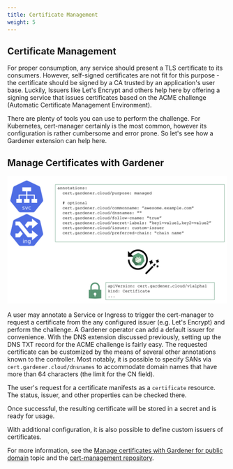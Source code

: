 ```yaml
---
title: Certificate Management
weight: 5
---
```


## Certificate Management

For proper consumption, any service should present a TLS certificate to its consumers. However, self-signed certificates are not fit for this purpose - the certificate should be signed by a CA trusted by an application's user base. Luckily, Issuers like Let's Encrypt and others help here by offering a signing service that issues certificates based on the ACME challenge (Automatic Certificate Management Environment). 

There are plenty of tools you can use to perform the challenge. For Kubernetes, cert-manager certainly is the most common, however its configuration is rather cumbersome and error prone. So let's see how a Gardener extension can help here.

## Manage Certificates with Gardener

![](./images/manage-certificates.png)

A user may annotate a Service or Ingress to trigger the cert-manager to request a certificate from the any configured issuer (e.g. Let's Encrypt) and perform the challenge. A Gardener operator can add a default issuer for convenience.
With the DNS extension discussed previously, setting up the DNS TXT record for the ACME challenge is fairly easy. The requested certificate can be customized by the means of several other annotations known to the controller. Most notably, it is possible to specify SANs via `cert.gardener.cloud/dnsnames` to accommodate domain names that have more than 64 characters (the limit for the CN field).

The user's request for a certificate manifests as a `certificate` resource. The status, issuer, and other properties can be checked there.

Once successful, the resulting certificate will be stored in a secret and is ready for usage.

With additional configuration, it is also possible to define custom issuers of certificates.

For more information, see the [Manage certificates with Gardener for public domain](https://github.com/gardener/gardener-extension-shoot-cert-service/blob/master/docs/usage/request_cert.md) topic and the [cert-management repository](https://github.com/gardener/cert-management#follow-cname).